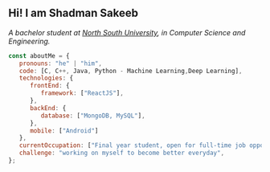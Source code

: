 ## Hi! I am Shadman Sakeeb
<p><em>A bachelor student at <a href="http://www.northsouth.edu/">North South University</a>, in Computer Science and Engineering.</br>
</em></p>


```javascript
const aboutMe = {
   pronouns: "he" | "him",
   code: [C, C++, Java, Python - Machine Learning,Deep Learning],
   technologies: {
      frontEnd: {
         framework: ["ReactJS"],
      },
      backEnd: {
         database: ["MongoDB, MySQL"],
      },
      mobile: ["Android"]
   },
   currentOccupation: ["Final year student, open for full-time job opportunities"],
   challenge: "working on myself to become better everyday",
};
```

<!---
Shadman1077/Shadman1077 is a ✨ special ✨ repository because its `README.md` (this file) appears on your GitHub profile.
You can click the Preview link to take a look at your changes.
--->
